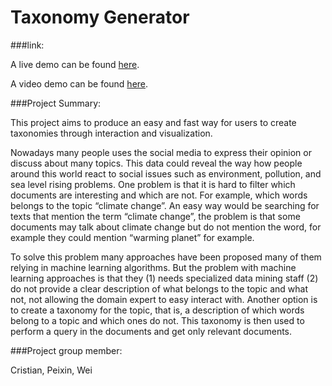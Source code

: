 # Taxonomy Generator

###link:

A live demo can be found [here](http://nyu-cs6313-projects.github.io/Taxonomy-Generator/index.html).

A video demo can be found [here](https://vimeo.com/127993895).

###Project Summary:

This project aims to produce an easy and fast way for users to create taxonomies through interaction and visualization.

Nowadays many people uses the social media to express their opinion or discuss about many topics. This data could reveal the way how people around this world react to social issues such as environment, pollution,  and sea level rising problems. One problem is that it is hard to filter which documents are interesting and which are not. For example, which words belongs to the topic “climate change”. An easy way would be searching for texts that mention the term “climate change”, the problem is that some documents may talk about climate change but do not mention the word, for example they could mention “warming planet” for example.

To solve this problem many approaches have been proposed many of them relying in machine learning algorithms. But the problem with machine learning approaches is that they (1) needs specialized data mining staff (2) do not provide a clear description of what belongs to the topic and what not, not allowing the domain expert to easy interact with. Another option is to create a taxonomy for the topic, that is, a description of which words belong to a topic and which ones do not. This taxonomy is then used to perform a query in the documents and get only relevant documents.

###Project group member: 

Cristian, Peixin, Wei


